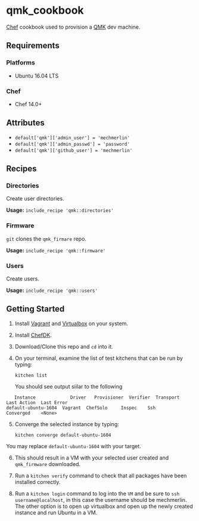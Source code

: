 # qmk_cookbook

[Chef](https://www.chef.io/) cookbook used to provision a [QMK](https://qmk.fm/) dev machine. 

## Requirements

### Platforms

- Ubuntu 16.04 LTS

### Chef

- Chef 14.0+

## Attributes

- `default['qmk']['admin_user'] = 'mechmerlin'`
- `default['qmk']['admin_passwd'] = 'password'`
- `default['qmk']['github_user'] = 'mechmerlin'`

## Recipes

### Directories

Create user directories. 

**Usage:** `include_recipe 'qmk::directories'`

### Firmware

`git` clones the `qmk_firmare` repo.

**Usage:** `include_recipe 'qmk::firmware'`

### Users

Create users.

**Usage:** `include_recipe 'qmk::users'`

## Getting Started

1. Install [Vagrant](https://www.vagrantup.com/downloads.html) and [Virtualbox](https://www.virtualbox.org/wiki/Downloads) on your system. 

2. Install [ChefDK](https://downloads.chef.io/chefdk/3.3.23).

3. Download/Clone this repo and `cd` into it. 

4. On your terminal, examine the list of test kitchens that can be run by typing:

    ```
    kitchen list
    ```

    You should see output siilar to the following
 ```
    Instance             Driver   Provisioner  Verifier  Transport  Last Action  Last Error
default-ubuntu-1604  Vagrant  ChefSolo     Inspec    Ssh        Converged    <None>

```

5. Converge the selected instance by typing:

    ```
    kitchen converge default-ubuntu-1604
    ```
You may replace `default-ubuntu-1604` with your target. 

6. This should result in a VM with your selected user created and `qmk_firmware` downloaded. 

7. Run a `kitchen verify` command to check that all packages have been installed correctly.

8. Run a `kitchen login` command to log into the `VM` and be sure to `ssh username@localhost`, in this case the username should be mechmerlin. The other option is to open up virtualbox and open up the newly created instance and run Ubuntu in a VM. 


